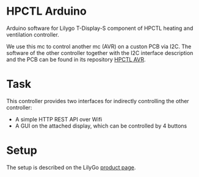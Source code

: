 # HPCTL Arduino
Arduino software for Lilygo T-Display-S component of HPCTL heating and ventilation controller.

We use this mc to control another mc (AVR) on a custon PCB via I2C.
The software of the other controller together with the I2C interface description and the PCB can be found in its repository [HPCTL AVR](https://github.com/baldufal/hpctl_avr).

# Task
This controller provides two interfaces for indirectly controlling the other controller:
- A simple HTTP REST API over Wifi
- A GUI on the attached display, which can be controlled by 4 buttons

# Setup
The setup is described on the LilyGo [product page](https://github.com/Xinyuan-LilyGO/T-Display-S3/tree/main).
